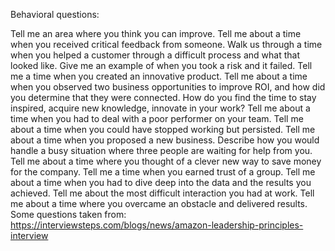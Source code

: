 Behavioral questions:

Tell me an area where you think you can improve.
Tell me about a time when you received critical feedback from someone.
Walk us through a time when you helped a customer through a difficult process and what that looked like.
Give me an example of when you took a risk and it failed.
Tell me a time when you created an innovative product.
Tell me about a time when you observed two business opportunities to improve ROI, and how did you determine that they were connected.
How do you find the time to stay inspired, acquire new knowledge, innovate in your work?
Tell me about a time when you had to deal with a poor performer on your team.
Tell me about a time when you could have stopped working but persisted.
Tell me about a time when you proposed a new business.
Describe how you would handle a busy situation where three people are waiting for help from you.
Tell me about a time where you thought of a clever new way to save money for the company.
Tell me a time when you earned trust of a group.
Tell me about a time when you had to dive deep into the data and the results you achieved.
Tell me about the most difficult interaction you had at work.
Tell me about a time where you overcame an obstacle and delivered results.
Some questions taken from: https://interviewsteps.com/blogs/news/amazon-leadership-principles-interview